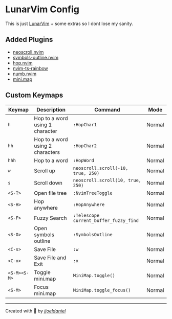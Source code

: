 # LunarVim Config

This is just [LunarVim](https://www.lunarvim.org/) + some extras so I dont lose my sanity.

## Added Plugins

- [neoscroll.nvim](https://github.com/karb94/neoscroll.nvim)
- [symbols-outline.nvim](https://github.com/simrat39/symbols-outline.nvim)
- [hop.nvim](https://github.com/phaazon/hop.nvim)
- [nvim-ts-rainbow](https://github.com/mrjones2014/nvim-ts-rainbow)
- [numb.nvim](https://github.com/nacro90/numb.nvim)
- [mini.map](https://github.com/echasnovski/mini.map/)

## Custom Keymaps

| Keymap       | Description                           | Command                                | Mode   |
| ------------ | ------------------------------------- | -------------------------------------- | ------ |
| `h`          | Hop to a word using 1 character       | `:HopChar1`                            | Normal |
| `hh`         | Hop to a word using 2 characters      | `:HopChar2`                            | Normal |
| `hhh`        | Hop to a word                         | `:HopWord`                             | Normal |
| `w`          | Scroll up                             | `neoscroll.scroll(-10, true, 250)`     | Normal |
| `s`          | Scroll down                           | `neoscroll.scroll(10, true, 250)`      | Normal |
| `<S-T>`      | Open file tree                        | `:NvimTreeToggle`                      | Normal |
| `<S-H>`      | Hop anywhere                          | `:HopAnywhere`                         | Normal |
| `<S-F>`      | Fuzzy Search                          | `:Telescope current_buffer_fuzzy_find` | Normal |
| `<S-O>`      | Open symbols outline                  | `:SymbolsOutline`                      | Normal |
| `<C-s>`      | Save File                             | `:w`                                   | Normal |
| `<C-x>`      | Save File and Exit                    | `:x`                                   | Normal |
| `<S-M><S-M>` | Toggle mini.map                       | `MiniMap.toggle()`                     | Normal |
| `<S-M>`      | Focus mini.map                        | `MiniMap.toggle_focus()`               | Normal |

---

Created with 💖 by [*jjoeldaniel*](https://github.com/jjoeldaniel)
